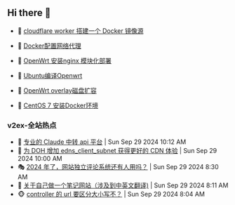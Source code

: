 ## Hi there 👋

<!--
**dkyg666/dkyg666** is a ✨ _special_ ✨ repository because its `README.md` (this file) appears on your GitHub profile.

Here are some ideas to get you started:

- 🔭 I’m currently working on ...
- 🌱 I’m currently learning ...
- 👯 I’m looking to collaborate on ...
- 🤔 I’m looking for help with ...
- 💬 Ask me about ...
- 📫 How to reach me: ...
- 😄 Pronouns: ...
- ⚡ Fun fact: ...
-->

<!-- BLOG-POST-LIST:START -->
- 🦩 [cloudflare worker 搭建一个 Docker 镜像源](http://blog.1996099.xyz/archives/cloudflare-worker-da-jian-yi-ge-docker-jing-xiang-zhan) 

- 🚦 [Docker配置网络代理](http://blog.1996099.xyz/archives/dockerpei-zhi-wang-luo-dai-li) 

- 🫶 [OpenWrt 安装nginx 模块化部署](http://blog.1996099.xyz/archives/openwrt-an-zhuang-nginx-mo-kuai-hua-bu-shu) 

- 🦄 [Ubuntu编译Openwrt](http://blog.1996099.xyz/archives/ubuntuzi-bian-yi-openwrt) 

- 🐻 [OpenWrt overlay磁盘扩容](http://blog.1996099.xyz/archives/openwrt-overlay) 

- 🤖 [CentOS 7 安装Docker环境](http://blog.1996099.xyz/archives/centos-docker) 
<!-- BLOG-POST-LIST:END -->

### v2ex-全站热点
<!-- v2ex:START -->
- 🥸 [专业的 Claude 中转 api 平台](https://www.v2ex.com/t/1076898#reply3) | Sun Sep 29 2024 10:12 AM
- 🤗 [为 DOH 增加 edns_client_subnet 获得更好的 CDN 体验](https://www.v2ex.com/t/1076892#reply0) | Sun Sep 29 2024 10:00 AM
- 🎭 [2024 年了，网站独立评论系统还有人用吗？](https://www.v2ex.com/t/1076862#reply13) | Sun Sep 29 2024 8:30 AM
- 🥷 [关于自己做一个笔记网站（涉及到中英文翻译&rpar;](https://www.v2ex.com/t/1076856#reply0) | Sun Sep 29 2024 8:11 AM
- 🐵 [controller 的 url 要区分大小写不？](https://www.v2ex.com/t/1076850#reply18) | Sun Sep 29 2024 8:04 AM<!-- v2ex:END -->

